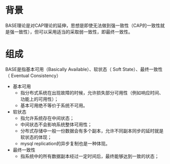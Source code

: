 # 背景
BASE理论是对CAP理论的延伸，思想是即使无法做到强一致性（CAP的一致性就是强一致性），但可以采用适当的采取弱一致性，即最终一致性。
# 组成
BASE是指基本可用（Basically Available）、软状态（ Soft State）、最终一致性（ Eventual Consistency）
* 基本可用
    - 指分布式系统在出现故障的时候，允许损失部分可用性（例如响应时间、功能上的可用性）；
    - 基本可用绝不等价于系统不可用。
* 软状态
    - 指允许系统存在中间状态；
    - 中间状态不会影响系统整体可用性；
    - 分布式存储中一般一份数据会有多个副本，允许不同副本同步的延时就是软状态的体现；
    - mysql replication的异步复制也是一种体现。
* 最终一致性
    - 指系统中的所有数据副本经过一定时间后，最终能够达到一致的状态；